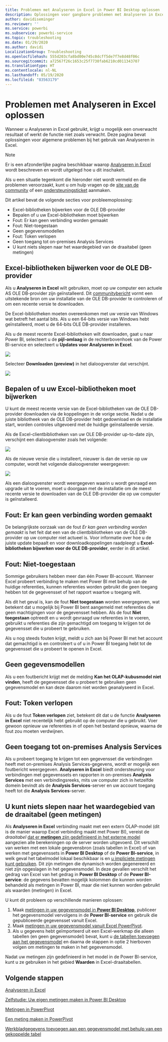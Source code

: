 ```yaml
---
title: Problemen met Analyseren in Excel in Power BI Desktop oplossen
description: Oplossingen voor gangbare problemen met Analyseren in Excel
author: davidiseminger
ms.reviewer: ''
ms.service: powerbi
ms.subservice: powerbi-service
ms.topic: troubleshooting
ms.date: 01/29/2020
ms.author: davidi
LocalizationGroup: Troubleshooting
ms.openlocfilehash: 555d203cfa8bd00e745c0dcff5de7f7e8d48f06c
ms.sourcegitcommit: a72567f26c1653c25f7730fab6210cd011343707
ms.translationtype: HT
ms.contentlocale: nl-NL
ms.lasthandoff: 05/19/2020
ms.locfileid: "83563179"
---
```

# <a name="troubleshooting-analyze-in-excel"></a>Problemen met Analyseren in Excel oplossen

Wanneer u Analyseren in Excel gebruikt, krijgt u mogelijk een onverwacht resultaat of werkt de functie niet zoals verwacht. Deze pagina bevat oplossingen voor algemene problemen bij het gebruik van Analyseren in Excel.

> [!NOTE]
> Er is een afzonderlijke pagina beschikbaar waarop [Analyseren in Excel](service-analyze-in-excel.md) wordt beschreven en wordt uitgelegd hoe u dit inschakelt.
> 
> Als u een situatie tegenkomt die hieronder niet wordt vermeld en die problemen veroorzaakt, kunt u om hulp vragen op de [site van de community](https://community.powerbi.com/) of een [ondersteuningsticket](https://powerbi.microsoft.com/support/) aanmaken.
> 
> 

Dit artikel bevat de volgende secties voor probleemoplossing:

* Excel-bibliotheken bijwerken voor de OLE DB-provider
* Bepalen of u uw Excel-bibliotheken moet bijwerken
* Fout: Er kan geen verbinding worden gemaakt
* Fout: Niet-toegestaan
* Geen gegevensmodellen
* Fout: Token verlopen
* Geen toegang tot on-premises Analysis Services
* U kunt niets slepen naar het waardegebied van de draaitabel (geen metingen)

## <a name="update-excel-libraries-for-the-ole-db-provider"></a>Excel-bibliotheken bijwerken voor de OLE DB-provider
Als u **Analyseren in Excel** wilt gebruiken, moet op uw computer een actuele AS OLE DB-provider zijn geïnstalleerd. Dit [communitybericht](https://community.powerbi.com/t5/Service/Analyze-in-Excel-Initialization-of-the-data-source-failed/m-p/30837#M8081) vormt een uitstekende bron om uw installatie van de OLE DB-provider te controleren of om een recente versie te downloaden.

De Excel-bibliotheken moeten overeenkomen met uw versie van Windows wat betreft het aantal bits. Als u een 64-bits versie van Windows hebt geïnstalleerd, moet u de 64-bits OLE DB-provider installeren.

Als u de meest recente Excel-bibliotheken wilt downloaden, gaat u naar Power BI, selecteert u de **pijl-omlaag** in de rechterbovenhoek van de Power BI-service en selecteert u **Updates voor Analyseren in Excel**.

![](media/desktop-troubleshooting-analyze-in-excel/tshoot-analyze-excel_1.png)

Selecteer **Downloaden (preview)** in het dialoogvenster dat verschijnt.

![](media/desktop-troubleshooting-analyze-in-excel/tshoot-analyze-excel_2.png)

## <a name="determining-whether-you-need-to-update-your-excel-libraries"></a>Bepalen of u uw Excel-bibliotheken moet bijwerken
U kunt de meest recente versie van de Excel-bibliotheken van de OLE DB-provider downloaden via de koppelingen in de vorige sectie. Nadat u de juiste bibliotheek van de OLE DB-provider hebt gedownload en de installatie start, worden controles uitgevoerd met de huidige geïnstalleerde versie.

Als de Excel-clientbibliotheken van uw OLE DB-provider up-to-date zijn, verschijnt een dialoogvenster zoals het volgende:

![](media/desktop-troubleshooting-analyze-in-excel/troubleshoot-analyze-excel_3.png)

Als de nieuwe versie die u installeert, nieuwer is dan de versie op uw computer, wordt het volgende dialoogvenster weergegeven:

![](media/desktop-troubleshooting-analyze-in-excel/troubleshoot-analyze-excel_2.png)

Als een dialoogvenster wordt weergegeven waarin u wordt gevraagd een upgrade uit te voeren, moet u doorgaan met de installatie om de meest recente versie te downloaden van de OLE DB-provider die op uw computer is geïnstalleerd.

## <a name="connection-cannot-be-made-error"></a>Fout: Er kan geen verbinding worden gemaakt
De belangrijkste oorzaak van de fout *Er kan geen verbinding worden gemaakt* is het feit dat een van de clientbibliotheken van de OLE DB-provider op uw computer niet actueel is. Voor informatie over hoe u de juiste update bepaalt en voor downloadkoppelingen raadpleegt u **Excel-bibliotheken bijwerken voor de OLE DB-provider**, eerder in dit artikel.

## <a name="forbidden-error"></a>Fout: Niet-toegestaan
Sommige gebruikers hebben meer dan één Power BI-account. Wanneer Excel probeert verbinding te maken met Power BI met behulp van de huidige referenties, kunnen referenties worden gebruikt die geen toegang hebben tot de gegevensset of het rapport waartoe u toegang wilt.

Als dit het geval is, kan de fout **Niet toegestaan** worden weergegeven, wat betekent dat u mogelijk bij Power BI bent aangemeld met referenties die geen machtigingen voor de gegevensset hebben. Als de fout **Niet toegestaan** optreedt en u wordt gevraagd uw referenties in te voeren, gebruikt u referenties die zijn gemachtigd om toegang te krijgen tot de gegevensset die u probeert te gebruiken.

Als u nog steeds fouten krijgt, meldt u zich aan bij Power BI met het account dat gemachtigd is en controleert u of u in Power BI toegang hebt tot de gegevensset die u probeert te openen in Excel.

## <a name="no-data-models"></a>Geen gegevensmodellen
Als u een foutbericht krijgt met de melding **Kan het OLAP-kubusmodel niet vinden**, heeft de gegevensset die u probeert te gebruiken geen gegevensmodel en kan deze daarom niet worden geanalyseerd in Excel.

## <a name="token-expired-error"></a>Fout: Token verlopen
Als u de fout **Token verlopen** ziet, betekent dit dat u de functie **Analyseren in Excel** niet recentelijk hebt gebruikt op de computer die u gebruikt. Voer gewoon opnieuw uw referenties in of open het bestand opnieuw, waarna de fout zou moeten verdwijnen.

## <a name="unable-to-access-on-premises-analysis-services"></a>Geen toegang tot on-premises Analysis Services
Als u probeert toegang te krijgen tot een gegevensset die verbindingen heeft met on-premises Analysis Services-gegevens, wordt er mogelijk een foutbericht weergegeven. **Analyseren in Excel** biedt ondersteuning voor verbindingen met gegevenssets en rapporten in on-premises **Analysis Services** met een verbindingsreeks, mits uw computer zich in hetzelfde domein bevindt als de **Analysis Services**-server en uw account toegang heeft tot die **Analysis Services**-server.

## <a name="cant-drag-anything-to-the-pivottable-values-area-no-measures"></a>U kunt niets slepen naar het waardegebied van de draaitabel (geen metingen)
Als **Analyseren in Excel** verbinding maakt met een extern OLAP-model (dit is de manier waarop Excel verbinding maakt met Power BI), vereist de *draaitabel* [dat er **metingen** zijn gedefinieerd in het externe model](https://support.microsoft.com/kb/234700) aangezien alle berekeningen op de server worden uitgevoerd. Dit verschilt van werken met een lokale gegevensbron (zoals tabellen in Excel) of van werken met gegevenssets in **Power BI Desktop** of de **Power BI-service**, in welk geval het tabelmodel lokaal beschikbaar is en [u impliciete metingen kunt gebruiken](https://support.microsoft.com/en-us/office/measures-in-power-pivot-86484821-a324-4da3-803b-82fd2e5033f4). Dit zijn metingen die dynamisch worden gegenereerd en niet zijn opgeslagen in het gegevensmodel. In deze gevallen verschilt het gedrag van Excel van het gedrag in **Power BI Desktop** of de **Power BI-service**: de gegevens bevatten mogelijk kolommen die kunnen worden behandeld als metingen in Power BI, maar die niet kunnen worden gebruikt als waarden (metingen) in Excel.

U kunt dit probleem op verschillende manieren oplossen:

1. Maak [metingen in uw gegevensmodel in **Power BI Desktop**](../transform-model/desktop-tutorial-create-measures.md), publiceer het gegevensmodel vervolgens in de **Power BI-service** en gebruik die gepubliceerde gegevensset vanuit Excel.
2. Maak [metingen in uw gegevensmodel vanuit Excel PowerPivot](https://support.office.com/article/Create-a-Measure-in-Power-Pivot-d3cc1495-b4e5-48e7-ba98-163022a71198).
3. Als u gegevens hebt geïmporteerd uit een Excel-werkmap die alleen tabellen (en geen gegevensmodel) bevat, kunt u [de tabellen toevoegen aan het gegevensmodel](https://support.office.com/article/Add-worksheet-data-to-a-Data-Model-using-a-linked-table-d3665fc3-99b0-479d-ba09-a37640f5be42) en daarna de stappen in optie 2 hierboven volgen om metingen te maken in het gegevensmodel.

Nadat uw metingen zijn gedefinieerd in het model in de Power BI-service, kunt u ze gebruiken in het gebied **Waarden** in Excel-draaitabellen.

## <a name="next-steps"></a>Volgende stappen
[Analyseren in Excel](service-analyze-in-excel.md)

[Zelfstudie: Uw eigen metingen maken in Power BI Desktop](../transform-model/desktop-tutorial-create-measures.md)

[Metingen in PowerPivot](https://support.microsoft.com/en-us/office/measures-in-power-pivot-86484821-a324-4da3-803b-82fd2e5033f4)

[Een meting maken in PowerPivot](https://support.office.com/article/Create-a-Measure-in-Power-Pivot-d3cc1495-b4e5-48e7-ba98-163022a71198)

[Werkbladgegevens toevoegen aan een gegevensmodel met behulp van een gekoppelde tabel](https://support.office.com/article/Add-worksheet-data-to-a-Data-Model-using-a-linked-table-d3665fc3-99b0-479d-ba09-a37640f5be42)

